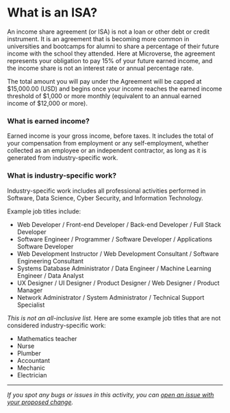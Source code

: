 # What is an ISA?

An income share agreement (or ISA) is not a loan or other debt or credit instrument. It is an agreement that is becoming more common in universities and bootcamps for alumni to share a percentage of their future income with the school they attended. Here at Microverse, the agreement represents your obligation to pay 15% of your future earned income, and the income share is not an interest rate or annual percentage rate.

The total amount you will pay under the Agreement will be capped at $15,000.00 (USD) and begins once your income reaches the earned income threshold of $1,000 or more monthly (equivalent to an annual earned income of $12,000 or more).

### What is earned income?

Earned income is your gross income, before taxes. It includes the total of your compensation from employment or any self-employment, whether collected as an employee or an independent contractor, as long as it is generated from industry-specific work.

### What is industry-specific work?

Industry-specific work includes all professional activities performed in Software, Data Science, Cyber Security, and Information Technology.

Example job titles include:

- Web Developer / Front-end Developer / Back-end Developer / Full Stack Developer
- Software Engineer / Programmer / Software Developer / Applications Software Developer
- Web Development Instructor / Web Development Consultant / Software Engineering Consultant
- Systems Database Administrator / Data Engineer / Machine Learning Engineer / Data Analyst
- UX Designer / UI Designer / Product Designer / Web Designer / Product Manager
- Network Administrator / System Administrator / Technical Support Specialist

*This is not an all-inclusive list.* Here are some example job titles that are not considered industry-specific work:

- Mathematics teacher
- Nurse
- Plumber
- Accountant
- Mechanic
- Electrician

------

_If you spot any bugs or issues in this activity, you can [open an issue with your proposed change](https://github.com/microverseinc/curriculum-transversal-skills/blob/main/git-github/articles/open_issue.md)._
